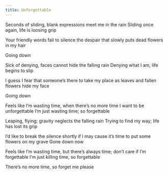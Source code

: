 ```yaml
---
title: Unforgettable
---
```


Seconds of sliding,
blank expressions meet me in the rain
Sliding once again,
life is loosing grip

Your friendly words fail
to silence the despair
that slowly puts dead flowers in my hair

Going down

Sick of denying,
faces cannot hide the falling rain
Denying what I am,
life begins to slip

I guess I fear
that someone’s there to take my place
as leaves and fallen flowers hide my face

Going down

Feels like I’m wasting time,
when there’s no more time
I want to be unforgettable
I’m just wasting time; so forgettable

Leaping, flying;
gravity neglects the falling rain
Trying to find my way; life has lost its grip

I’d like to break the silence shortly if I may
cause it’s time to put some flowers on my grave
Gone down now

Feels like I’m wasting time,
but there’s always time;
don’t care if I’m forgettable
I’m just killing time,
so forgettable

There’s no more time,
so forget me please